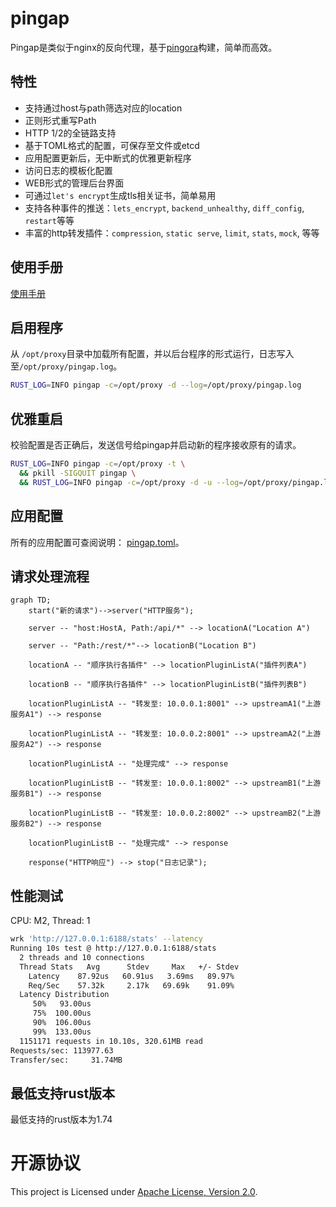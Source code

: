 # pingap

Pingap是类似于nginx的反向代理，基于[pingora](https://github.com/cloudflare/pingora)构建，简单而高效。

## 特性

- 支持通过host与path筛选对应的location
- 正则形式重写Path
- HTTP 1/2的全链路支持
- 基于TOML格式的配置，可保存至文件或etcd
- 应用配置更新后，无中断式的优雅更新程序
- 访问日志的模板化配置
- WEB形式的管理后台界面
- 可通过`let's encrypt`生成tls相关证书，简单易用
- 支持各种事件的推送：`lets_encrypt`, `backend_unhealthy`, `diff_config`, `restart`等等
- 丰富的http转发插件：`compression`, `static serve`, `limit`, `stats`, `mock`, 等等

## 使用手册

[使用手册](./SUMMARY.md)

## 启用程序

从 `/opt/proxy`目录中加载所有配置，并以后台程序的形式运行，日志写入至`/opt/proxy/pingap.log`。

```bash
RUST_LOG=INFO pingap -c=/opt/proxy -d --log=/opt/proxy/pingap.log
```

## 优雅重启

校验配置是否正确后，发送信号给pingap并启动新的程序接收原有的请求。

```bash
RUST_LOG=INFO pingap -c=/opt/proxy -t \
  && pkill -SIGQUIT pingap \
  && RUST_LOG=INFO pingap -c=/opt/proxy -d -u --log=/opt/proxy/pingap.log
```

## 应用配置

所有的应用配置可查阅说明： [pingap.toml](./conf/pingap.toml)。

## 请求处理流程

```mermaid
graph TD;
    start("新的请求")-->server("HTTP服务");

    server -- "host:HostA, Path:/api/*" --> locationA("Location A")

    server -- "Path:/rest/*"--> locationB("Location B")

    locationA -- "顺序执行各插件" --> locationPluginListA("插件列表A")

    locationB -- "顺序执行各插件" --> locationPluginListB("插件列表B")

    locationPluginListA -- "转发至: 10.0.0.1:8001" --> upstreamA1("上游服务A1") --> response

    locationPluginListA -- "转发至: 10.0.0.2:8001" --> upstreamA2("上游服务A2") --> response

    locationPluginListA -- "处理完成" --> response

    locationPluginListB -- "转发至: 10.0.0.1:8002" --> upstreamB1("上游服务B1") --> response

    locationPluginListB -- "转发至: 10.0.0.2:8002" --> upstreamB2("上游服务B2") --> response

    locationPluginListB -- "处理完成" --> response

    response("HTTP响应") --> stop("日志记录");
```

## 性能测试

CPU: M2, Thread: 1

```bash
wrk 'http://127.0.0.1:6188/stats' --latency
Running 10s test @ http://127.0.0.1:6188/stats
  2 threads and 10 connections
  Thread Stats   Avg      Stdev     Max   +/- Stdev
    Latency    87.92us   60.91us   3.69ms   89.97%
    Req/Sec    57.32k     2.17k   69.69k    91.09%
  Latency Distribution
     50%   93.00us
     75%  100.00us
     90%  106.00us
     99%  133.00us
  1151171 requests in 10.10s, 320.61MB read
Requests/sec: 113977.63
Transfer/sec:     31.74MB
```

## 最低支持rust版本

最低支持的rust版本为1.74

# 开源协议

This project is Licensed under [Apache License, Version 2.0](./LICENSE).
